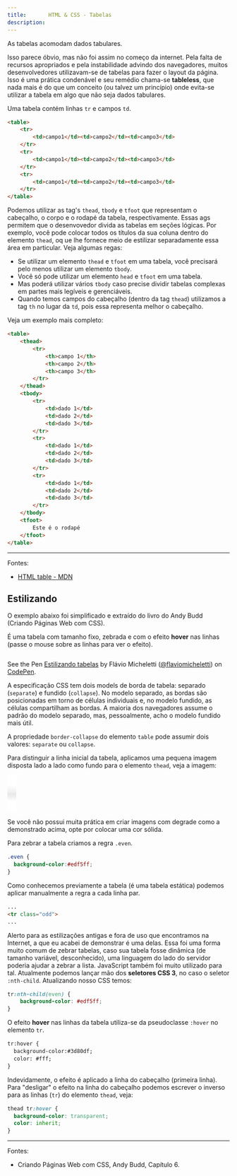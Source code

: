```yaml
---
title:       HTML & CSS - Tabelas 
description:
---
```


As tabelas acomodam dados tabulares.

Isso parece óbvio, mas não foi assim no começo da internet. Pela falta de recursos apropriados e pela instabilidade 
advindo dos navegadores, muitos desenvolvedores utilizavam-se de tabelas para fazer o layout da página. Isso é uma 
prática condenável e seu remédio chama-se __tableless__, que nada mais é do que um conceito (ou talvez um princípio)
onde evita-se utilizar a tabela em algo que não seja dados tabulares.

Uma tabela contém linhas `tr` e campos `td`.

```html
<table>
    <tr>
        <td>campo1</td><td>campo2</td><td>campo3</td>
    </tr>
    <tr>
        <td>campo1</td><td>campo2</td><td>campo3</td>
    </tr>
    <tr>
        <td>campo1</td><td>campo2</td><td>campo3</td>
    </tr>
</table>
```

Podemos utilizar as tag's `thead`, `tbody` e `tfoot` que representam o cabeçalho, o corpo e o rodapé da tabela,
respectivamente. Essas ags permitem que o desenvovedor divida as tabelas em seções lógicas. Por exemplo, você pode colocar
todos os títulos da sua coluna dentro do elemento `thead`, oq ue lhe fornece meio de estilizar separadamente essa área
em particular. Veja algumas regas:

- Se utilizar um elemento `thead` e `tfoot` em uma tabela, você precisará pelo menos utilizar um elemento `tbody`.
- Você só pode utilizar um elemento `head` e `tfoot` em uma tabela.
- Mas poderá utilizar vários `tbody` caso precise dividir tabelas complexas em partes mais legíveis e gerenciáveis.
- Quando temos campos do cabeçalho (dentro da tag `thead`) utilizamos a tag `th` no lugar da `td`, pois essa representa
melhor o cabeçalho.

Veja um exemplo mais completo:

```html
<table>
    <thead>
        <tr>
            <th>campo 1</th>
            <th>campo 2</th>
            <th>campo 3</th>
        </tr>
    </thead>
    <tbody>
        <tr>
            <td>dado 1</td>
            <td>dado 2</td>
            <td>dado 3</td>
        </tr>
        <tr>
            <td>dado 1</td>
            <td>dado 2</td>
            <td>dado 3</td>
        </tr>
        <tr>
            <td>dado 1</td>
            <td>dado 2</td>
            <td>dado 3</td>
        </tr>
    </tbody>
    <tfoot>
        Este é o rodapé
    </tfoot>
</table>
```

- - -
Fontes:

- [HTML table - MDN](https://developer.mozilla.org/pt-BR/docs/Web/HTML/Element/table "link-externo")

Estilizando
---

O exemplo abaixo foi simplificado e extraído do livro do Andy Budd (Criando Páginas Web com CSS).

É uma tabela com tamanho fixo, zebrada e com o efeito __hover__ nas linhas (passe o mouse sobre as linhas para ver o efeito).

<div data-height="427" data-theme-id="2897" data-slug-hash="gbaJPE" data-default-tab="null" data-user="flaviomicheletti" class='codepen'><pre><code></code></pre>
<p>See the Pen <a href='http://codepen.io/flaviomicheletti/pen/gbaJPE/'>Estilizando tabelas</a> by Flávio Micheletti (<a href='http://codepen.io/flaviomicheletti'>@flaviomicheletti</a>) on <a href='http://codepen.io'>CodePen</a>.</p>
</div><script async src="//assets.codepen.io/assets/embed/ei.js"></script>

A especificação CSS tem dois models de borda de tabela: separado (`separate`) e fundido (`collapse`). No modelo separado,
as bordas são posicionadas em torno de células individuais e, no modelo fundido, as células compartilham as bordas. A 
maioria dos navegadores assume o padrão do modelo separado, mas, pessoalmente, acho o modelo fundido mais útil. 

A propriedade `border-collapse` do elemento `table` pode assumir dois valores: `separate` ou `collapse`.

Para distinguir a linha inicial da tabela, aplicamos uma pequena imagem disposta lado a lado como fundo para o elemento
`thead`, veja a imagem:

![](bar.gif)

Se você não possui muita prática em criar imagens com degrade como a demonstrado acima, opte por colocar uma cor sólida.

Para zebrar a tabela criamos a regra `.even`.

```css
.even {
  background-color:#edf5ff;
}
```

Como conhecemos previamente a tabela (é uma tabela estática) podemos aplicar manualmente a regra a cada linha par.

```html
...
<tr class="odd">
...
```

Alerto para as estilizações antigas e fora de uso que encontramos na Internet, a que eu acabei de demonstrar é uma delas.
Essa foi uma forma muito comum de zebrar tabelas, caso sua tabela fosse dinâmica (de tamanho variável, desconhecido), 
uma linguagem do lado do servidor poderia ajudar a zebrar a lista. JavaScript também foi muito utilizado para tal.
Atualmente podemos lançar mão dos __seletores CSS 3__, no caso o seletor `:nth-child`. Atualizando nosso CSS temos:

```css
tr:nth-child(even) {
    background-color: #edf5ff;
}
```

O efeito __hover__ nas linhas da tabela utiliza-se da pseudoclasse `:hover` no elemento `tr`.

```html
tr:hover {
  background-color:#3d80df;
  color: #fff;
}
```

Indevidamente, o efeito é aplicado a linha do cabeçalho (primeira linha). Para "desligar" o efeito na linha do cabeçalho
podemos escrever o inverso para as linhas (`tr`) do elemento `thead`, veja:

```css
thead tr:hover {
  background-color: transparent;
  color: inherit;
}
```


- - -
Fontes:

- Criando Páginas Web com CSS, Andy Budd, Capítulo 6.
